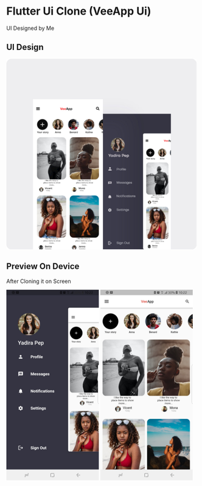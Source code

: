# Flutter Ui Clone (VeeApp Ui)

UI Designed by Me

## UI Design

<img src="images/Screens/Veeapp.jpeg" height="500em" />

## Preview On Device

After Cloning it on Screen

<img src="images/Screens/Screenshot2.jpg" height="500em" /> <img src="images/Screens/Screenshot1.jpg" height="500em" />
